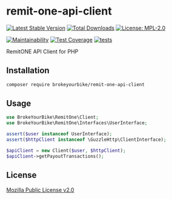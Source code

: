 # remit-one-api-client

[![Latest Stable Version](https://img.shields.io/github/v/release/brokeyourbike/remit-one-api-client-php)](https://github.com/brokeyourbike/remit-one-api-client-php/releases)
[![Total Downloads](https://poser.pugx.org/brokeyourbike/remit-one-api-client/downloads)](https://packagist.org/packages/brokeyourbike/remit-one-api-client)
[![License: MPL-2.0](https://img.shields.io/badge/license-MPL--2.0-purple.svg)](https://github.com/brokeyourbike/remit-one-api-client-php/blob/main/LICENSE)

[![Maintainability](https://api.codeclimate.com/v1/badges/db4ebf963ec59de7bb90/maintainability)](https://codeclimate.com/github/brokeyourbike/remit-one-api-client-php/maintainability)
[![Test Coverage](https://api.codeclimate.com/v1/badges/db4ebf963ec59de7bb90/test_coverage)](https://codeclimate.com/github/brokeyourbike/remit-one-api-client-php/test_coverage)
[![tests](https://github.com/brokeyourbike/remit-one-api-client-php/actions/workflows/tests.yml/badge.svg)](https://github.com/brokeyourbike/remit-one-api-client-php/actions/workflows/tests.yml)

RemitONE API Client for PHP

## Installation

```bash
composer require brokeyourbike/remit-one-api-client
```

## Usage

```php
use BrokeYourBike\RemitOne\Client;
use BrokeYourBike\RemitOne\Interfaces\UserInterface;

assert($user instanceof UserInterface);
assert($httpClient instanceof \GuzzleHttp\ClientInterface);

$apiClient = new Client($user, $httpClient);
$apiClient->getPayoutTransactions();
```

## License
[Mozilla Public License v2.0](https://github.com/brokeyourbike/remit-one-api-client-php/blob/main/LICENSE)

